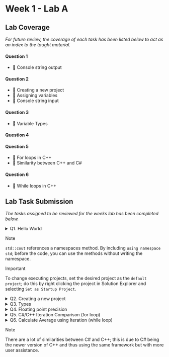# Week 1 - Lab A

## Lab Coverage
*For future review, the coverage of each task has been listed below to act as an index to the taught material.*

#### Question 1
- 🤔 Console string output
#### Question 2
- 🤔 Creating a new project
- 🤔 Assigning variables
- 🤔 Console string input
#### Question 3
- 🤔 Variable Types
#### Question 4
#### Question 5
- 🤔 For loops in C++
- 🤔 Similarity between C++ and C#
#### Question 6
- 🤔 While loops in C++

## Lab Task Submission
*The tasks assigned to be reviewed for the weeks lab has been completed below.*

<details> <!-- Question 1 -->
  <summary> Q1. Hello World </summary>

## Question:
Locate the Solution Explorer within Visual Studio and select the Hello World project. Right click on this project and select Build. This should compile and link the project. Now run the Hello World program.
Change between Debug and Release mode. Compile again and rerun the program.
## Solution:
```c++
#include <iostream>

int main(int argc, char** argv) {
	std::cout << "Hello World" << std::endl;
	return 0;
} 
```
## Test data:
n/a
## Sample output:
n/a
## Reflection:
This is the base getting started script used in programming lessons.
## Metadata:
Hello World
## Further information:
What are purpose are the parameters in main?

> - `int` parameter represents the number of arguments that are passed to the program when it is executed.
> - `char**` parameter is a pointer for an array of character pointers. This can also be given as the array in question with `char* argv[]`.
> The array of strings represents the individual argument inputs when the program is executed.
>
> Dont be confused with console inputs, this is different. These are given **before** the program runs.
</details>

> [!NOTE]
> `std::cout` references a namespaces method. By including `using namespace std`; before the code, you can use the methods without writing the namespace.

> [!IMPORTANT]
> To change executing projects, set the desired project as the `default project`; do this by right clicking the project in Solution Explorer and selecting `Set as Startup Project`.

<details> <!-- Question 2 -->
  <summary> Q2. Creating a new project </summary>

## Question:
Create a new Empty C++ Console project called Temperature by using the project application wizard. 

This is done by right clicking on the 500083-Lab-A solution in the Solution Explorer Window and selecting Add » New Project. *NB: Be careful to select a C++, Empty Project*


Create a new cpp file within the temperature project by right clicking on the Temperature project in the Solution Explorer Window and select Add » Add New Item.

**Write a program to input a Fahrenheit measurement, convert it and output a Celsius value. The conversion formula is**
```c++
celsius = 5/9 * (fahrenheit-32)
```
NB: You may want to select the Temperature project as the default project; to do this right click on the Temperature project and select:

`Set as Startup Project`.

## Solution:
```c++
int main(int argc, char** argv) 
{
	float fahrenheit;
	cout << "Enter a Farenheit Temperature: ";
	cin >> fahrenheit;
	float celsius = 5.0 / 9 * (fahrenheit - 32);
	cout << "In Celcius, the temperature is: " << celsius << std::endl;
	return 0;
}
```
## Test data:
|Identifier|Fahrenheit Temp|Celcius Temp|
|--|--|--|
boiling point of water	|212 F	|100 C
body temperature	|98.6 F	|37 C
cool room temperature	|68 F	|20 C
freezing point of water	|32 F	|0 C

## Sample output:
![image](https://github.com/TheOtherRealMesteven/Lab-Book/assets/115008465/a08a8498-2a55-4d87-8b69-769ab39b76c6)


## Reflection:
|Input Value|Expected Value|Actual Value|Acceptable|
|--|--|--|--|
212|100|100|✔
98.6|37|37|✔
68|20|20|✔
32|0|0|✔

The program works as intended.

> I have learnt how to write C++ console inputs and outputs.

## Metadata:
Fahrenheit temperature to Celcius temperature converter.

## Further information:
Also what happens if you dividing two integers?
> If you divide two integers then the result value will be an integer regardless of if it has a decimal value attached. However, by making the return value a float or including a float in the process, it will keep the decimal value.

</details>
<details> <!-- Question 3 -->
  <summary> Q3. Types </summary>

## Question:
Using the “Hello World” program as a starting point, write a program that prints out the size in bytes of each of the fundamental data types in C++.
Hint: Make use of the `sizeof()` operator, that returns the size of any data type.
Remember to include both the signed and unsigned versions of each data type.

## Solution:
```c++
#include <iostream>
using namespace std;

int main (int argc, char **argv) {
	
	cout << "Integer Values" << endl;
	cout << "Integer: " << sizeof(int) << "\tUnsigned ver : " << sizeof(unsigned int) << endl;
	cout << "Short: " << sizeof(short) << "\tUnsigned ver: " << sizeof(unsigned short) << endl;
	cout << "Long: " << sizeof(long) << "\tUnsigned ver: " << sizeof(unsigned long) << endl;
	cout << "Long Long: " << sizeof(long long) << "\tUnsigned ver: " << sizeof(unsigned long long) << endl;
	cout << endl; cout << endl;

	cout << "Float Values" << endl;
	cout << "Float: " << sizeof(float) << endl;
	cout << "Double: " << sizeof(double) << endl;
	cout << "Long Double: " << sizeof(long double) << endl;
	cout << endl; cout << endl;

	cout << "Char Values" << endl;
	cout << "Char: " << sizeof(char) << endl;
	cout << "Signed Char: " << sizeof(signed char) << "\tUnsigned Char: " << sizeof(unsigned char) << endl;
	cout << "wchar_t: " << sizeof(wchar_t) << endl;
	cout << "Char16_t: " << sizeof(char16_t) << "\tChar32_t: " << sizeof(char32_t) << endl;
	cout << endl; cout << endl;

	cout << "Other Values" << endl;
	cout << "Bool: " << sizeof(bool) << endl;

	return 0;
}
```
## Test data:
n/a
## Sample output:
![image](https://github.com/TheOtherRealMesteven/Lab-Book/assets/115008465/41467ac2-633a-49eb-a702-250060d415df)

## Reflection:
> Unsigned variants of values have the same length as their signed counterparts. Which makes sense due to the premise of signed values not increasing the range of values.
## Metadata:
Character type sizing display.
## Further information:
Char_t is used to represent extended character sets such as unicode characters as they need more than a single byte.

</details>
<details> <!-- Question 4 -->
  <summary> Q4. Floating point precision </summary>

## Question:
In the lectures we discussed the precision of floating point numbers within C++, and how due to this precision the equality operator was unreliable.
### A)
Write a simple program that includes the lines:
```c++
double x = 10.0;
double y = 10.0;
if (x == y)
      cout << “X and Y are identical” << endl;
```
Did the program execute as expected?
### B)
Now try `y = 20.0 / 2.0` and execute the program again.
### C)
Then try a more complex calculation for y e.g.
```c++
const double x = 100000.123456789;
const double a = 200000.123456789;
double y = (x + a) / x;
double z = 1.0 + (a / x);
if (y == z) 
   cout << “y and z are identical” << endl;
```
### D)
Now try different values for x and a

Printing out the values of x, y and z, may be useful in helping you form an opinion of what is happening.
### E)
Once you’re confident you understand the logic, investigate:
```c++
double z = x / y;
```
How small does y have to be before you get a “divide by zero” error? Does the value of x affect the result?

## Solution:
```c++
 
```
## Test data:
n/a
## Sample output:
n/a
## Reflection:

## Metadata:

## Further information:


</details>
<details> <!-- Question 5 -->
  <summary> Q5. C#/C++ Iteration Comparison (for loop) </summary>

## Question:
In the lectures we have looked at constructs and iterators. Below is some C# code that calculates the factorial of a number 

(see https://www.mathsisfun.com/numbers/factorial.html for details of a factorial).
```c++
static void Main(string[] args)
{
   int factorialNumber = 5;
   int factorialTotal = 1;

   for(int n = 2; n <= factorialNumber; ++n)
   {
      factorialTotal *= n;
   }

   System.Console.WriteLine(factorialTotal);
}
```
Port the above C# code in to C++ using the provided Main.cpp file.

[LAB BOOK - Add your C++ code to your lab book. Then reflect on what you have to change (or not change) from C# to C++ in terms of the iteration]

## Solution:
```c++
int main(int argn, char* argv[])
{
    int factorialNumber = 5;
    int factorialTotal = 1;
    for (int n = 2; n <= factorialNumber; n++) {
        factorialTotal *= n;
    }
    cout << factorialTotal << endl;
}
```
## Test data:
n/a
## Sample output:
120
## Reflection:
The code used in the factorial calculator is identical to the C# code, aside from the console output code and the method structure.
- Rather than having an array input for the methods arguments, it has the size and array input. This is likely due to there being less compiler safe guards to prevent errors.
- And the console output method differs from C# as the values must be inserted akin to commands rather than passed through as just a value.

> I have learnt how to write for loops and how similar they are to C#.
## Metadata:
Factorial Calculator.

</details>
<details> <!-- Question 6 -->
  <summary> Q6. Calculate Average using Iteration (while loop) </summary>

## Question:
Using a while loop (or do-while loop), calculate the average value of values provided by the user from the console (cin). 

You should calculate the average after the user either enters a negative number or the user enters a non-number value (e.g. a letter).

The following C++ code will get an int value from the user.
```c++
cout << "Please enter an int value, then press Enter" << endl;
int n = 0;
cin >> n;
```
[LAB BOOK - Add your C++ code to your lab book. Then reflect on what you have learnt]

## Solution:
```c++
 int main(int argn, char* argv[])
{
    int count = 0;
    double sum = 0.0;
    double _;
    
    cout << "Enter values to calculate their average. Enter a negative/nun-numerical value to finish inputting:" << endl;
    while (cin >> _ && _ > 0) {
        sum += _;
        count++;
    }
    if (count == 0) cout << "No values entered.";
    else cout << "Average: " << sum / count << endl;
}
```
## Test data:
5 8 12 3 -1

Expected Average: 7
## Sample output:
![image](https://github.com/TheOtherRealMesteven/Lab-Book/assets/115008465/b588485b-cfeb-4c93-9854-61333d4a784a)

## Reflection:
The average calculated was accurate to the expected average so the code worked successfully.

> I have learnt how to check if a value is an integer with C++.
> I have learnt how to write while loops and how similar they are to C#.

## Metadata:
Mean average value calculator.
</details>

> [!NOTE]
> There are a lot of similarities between C# and C++; this is due to C# being the newer version of C++ and thus using the same framework but with more user assistance.
